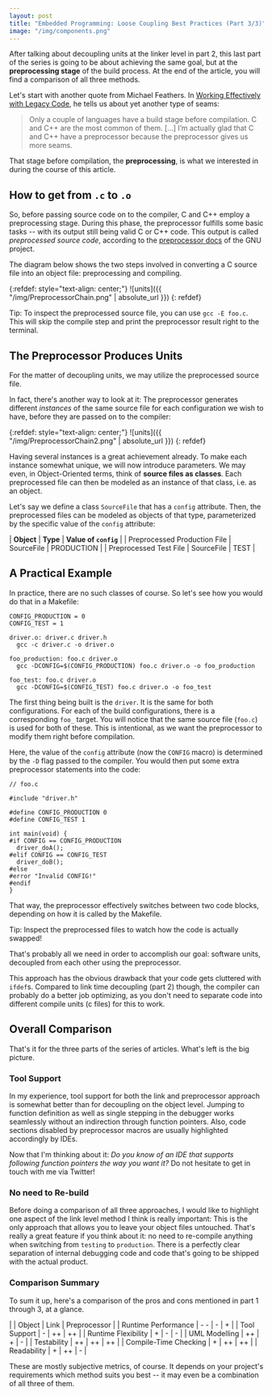 ```yaml
---
layout: post
title: "Embedded Programming: Loose Coupling Best Practices (Part 3/3)"
image: "/img/components.png"
---
```


After talking about decoupling units at the linker level in part 2, this last part of the series is going to be about achieving the same goal, but at the **preprocessing stage** of the build process. At the end of the article, you will find a comparison of all three methods.

Let's start with another quote from Michael Feathers. In [Working Effectively with Legacy Code](https://www.oreilly.com/library/view/working-effectively-with/0131177052/), he tells us about yet another type of seams:
> Only a couple of languages have a build stage before compilation. C and C++ are the most common of them. [...] I’m actually glad that C and C++ have a preprocessor because the preprocessor gives us more seams.

That stage before compilation, the **preprocessing**, is what we interested in during the course of this article.

## How to get from `.c` to `.o`
So, before passing source code on to the compiler, C and C++ employ a preprocessing stage. During this phase, the preprocessor fulfills some basic tasks -- with its output still being valid C or C++ code. This output is called *preprocessed source code*, according to the [preprocessor docs](https://gcc.gnu.org/onlinedocs/cpp/) of the GNU project.

The diagram below shows the two steps involved in converting a C source file into an object file: preprocessing and compiling.

{:refdef: style="text-align: center;"}
![units]({{ "/img/PreprocessorChain.png" | absolute_url }})
{: refdef}

Tip: To inspect the preprocessed source file, you can use `gcc -E foo.c`. This will skip the compile step and print the preprocessor result right to the terminal.


## The Preprocessor Produces Units
For the matter of decoupling units, we may utilize the preprocessed source file.

In fact, there's another way to look at it: The preprocessor generates different *instances* of the same source file for each configuration we wish to have, before they are passed on to the compiler:

{:refdef: style="text-align: center;"}
![units]({{ "/img/PreprocessorChain2.png" | absolute_url }})
{: refdef}

Having several instances is a great achievement already. To make each instance somewhat unique, we will now introduce parameters.
We may even, in Object-Oriented terms, think of **source files as classes**. 
Each preprocessed file can then be modeled as an instance of that class, i.e. as an object.

Let's say we define a class `SourceFile` that has a `config` attribute. Then, the preprocessed files can be modeled as objects of that type, parameterized by the specific value of the `config` attribute:

| **Object** | **Type** | **Value of `config`** |
| Preprocessed Production File | SourceFile | PRODUCTION |
| Preprocessed Test File | SourceFile | TEST |

## A Practical Example
In practice, there are no such classes of course. So let's see how you would do that in a Makefile:
```
CONFIG_PRODUCTION = 0
CONFIG_TEST = 1

driver.o: driver.c driver.h
  gcc -c driver.c -o driver.o

foo_production: foo.c driver.o
  gcc -DCONFIG=$(CONFIG_PRODUCTION) foo.c driver.o -o foo_production

foo_test: foo.c driver.o
  gcc -DCONFIG=$(CONFIG_TEST) foo.c driver.o -o foo_test
```

The first thing being built is the `driver`. It is the same for both configurations. For each of the build configurations, there is a corresponding `foo_` target. You will notice that the same source file (`foo.c`) is used for both of these. This is intentional, as we
want the preprocessor to modify them right before compilation.

Here, the value of the `config` attribute (now the `CONFIG` macro) is determined by the `-D` flag passed to the compiler. You would then put some extra preprocessor statements into the code:

```
// foo.c

#include "driver.h"

#define CONFIG_PRODUCTION 0
#define CONFIG_TEST 1

int main(void) {
#if CONFIG == CONFIG_PRODUCTION
  driver_doA();
#elif CONFIG == CONFIG_TEST
  driver_doB();
#else
#error "Invalid CONFIG!"
#endif
}
```

That way, the preprocessor effectively switches between two code blocks, depending on how it is called by the Makefile.

Tip: Inspect the preprocessed files to watch how the code is actually swapped!

That's probably all we need in order to accomplish our goal: software units, decoupled from each other using the preprocessor.

This approach has the obvious drawback that your code gets cluttered with `ifdef`s. Compared to link time decoupling (part 2) though, the compiler can probably do a better job optimizing, as you don't need to separate code into different compile units (c files) for this to work.

## Overall Comparison
That's it for the three parts of the series of articles. What's left is the big picture.

### Tool Support
In my experience, tool support for both the link and preprocessor approach is somewhat better than for decoupling on the object level. Jumping to function definition as well as single stepping in the debugger works seamlessly without an indirection through function pointers. Also, code sections disabled by preprocessor macros are usually highlighted accordingly by IDEs.

Now that I'm thinking about it: *Do you know of an IDE that supports following function pointers the way you want it?* Do not hesitate to get in touch with me via Twitter!

### No need to Re-build
Before doing a comparison of all three approaches, I would like to highlight one aspect of the link level method I think is really important:
This is the only approach that allows you to leave your object files untouched. That's really a great feature if you think about it: no need to re-compile anything when switching from `testing` to `production`. There is a perfectly clear separation of internal debugging code and code that's going to be shipped with the actual product.

### Comparison Summary

To sum it up, here's a comparison of the pros and cons mentioned in part 1 through 3, at a glance.

| 		| Object | Link | Preprocessor |
| Runtime Performance 	| - - | - | + |
| Tool Support 			| - | ++ | ++ |
| Runtime Flexibility 	| + | - | - |
| UML Modelling 		| ++ | + | - |
| Testability 			| ++ | ++ | ++ |
| Compile-Time Checking | + | ++ | ++ |
| Readability			| + | ++ | - |

These are mostly subjective metrics, of course. It depends on your project's requirements which method suits you best -- it may even be a combination of all three of them.

